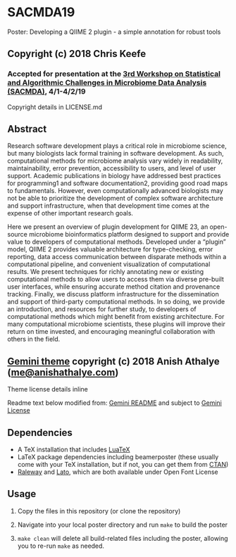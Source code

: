# SACMDA19
Poster: Developing a QIIME 2 plugin - a simple annotation for robust tools
## Copyright (c) 2018 Chris Keefe
### Accepted for presentation at the [3rd Workshop on Statistical and Algorithmic Challenges in Microbiome Data Analysis (SACMDA)](https://www.simonsfoundation.org/event/3rd-workshop-on-statistical-and-algorithmic-challenges-in-microbiome-data-analysis/), 4/1-4/2/19

Copyright details in LICENSE.md

## Abstract
Research software development plays a critical role in microbiome science, but many biologists lack formal training in software development. As such, computational methods for microbiome analysis vary widely in readability, maintainability, error prevention, accessibility to users, and level of user support. Academic publications in biology have addressed best practices for programming1 and software documentation2, providing good road maps to fundamentals. However, even computationally advanced biologists may not be able to prioritize the development of complex software architecture and support infrastructure, when that development time comes at the expense of other important research goals.

Here we present an overview of plugin development for QIIME 23, an open-source microbiome bioinformatics platform designed to support and provide value to developers of computational methods. Developed under a “plugin” model, QIIME 2 provides valuable architecture for type-checking, error reporting, data access communication between disparate methods within a computational pipeline, and convenient visualization of computational results. We present techniques for richly annotating new or existing computational methods to allow users to access them via diverse pre-built user interfaces, while ensuring accurate method citation and provenance tracking. Finally, we discuss platform infrastructure for the dissemination and support of third-party computational methods. In so doing, we provide an introduction, and resources for further study, to developers of computational methods which might benefit from existing architecture. For many computational microbiome scientists, these plugins will improve their return on time invested, and encouraging meaningful collaboration with others in the field.

## [Gemini theme] copyright (c) 2018 Anish Athalye (me@anishathalye.com)
Theme license details inline

Readme text below modified from: [Gemini README] and subject to [Gemini License]

## Dependencies

* A TeX installation that includes [LuaTeX]
* LaTeX package dependencies including beamerposter (these usually come with
  your TeX installation, but if not, you can get them from [CTAN])
* [Raleway] and [Lato], which are both available under Open Font License

## Usage

1. Copy the files in this repository (or clone the repository)

1. Navigate into your local poster directory and run `make` to build the poster

1. `make clean` will delete all build-related files including the poster, allowing you to re-run `make` as needed.


[Gemini theme]: https://github.com/anishathalye/gemini
[beamerposter]: https://github.com/deselaers/latex-beamerposter
[LuaTeX]: http://www.luatex.org/
[CTAN]: https://ctan.org/
[Raleway]: https://www.fontsquirrel.com/fonts/raleway
[Lato]: https://www.fontsquirrel.com/fonts/lato
[Gemini README]: https://github.com/anishathalye/gemini/blob/master/README.md
[Gemini License]: https://github.com/anishathalye/gemini/blob/master/LICENSE.md
